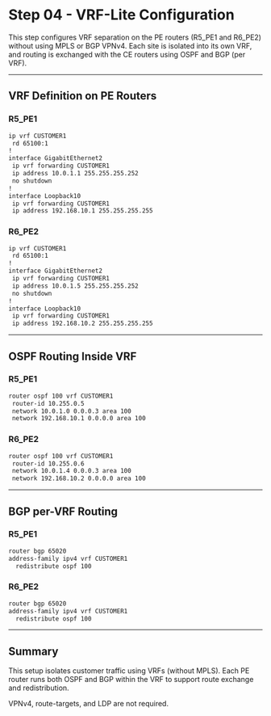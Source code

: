 # Step 04 - VRF-Lite Configuration

This step configures VRF separation on the PE routers (R5_PE1 and R6_PE2) without using MPLS or BGP VPNv4. Each site is isolated into its own VRF, and routing is exchanged with the CE routers using OSPF and BGP (per VRF).

---

## VRF Definition on PE Routers

### R5_PE1

```bash
ip vrf CUSTOMER1
 rd 65100:1
!
interface GigabitEthernet2
 ip vrf forwarding CUSTOMER1
 ip address 10.0.1.1 255.255.255.252
 no shutdown
!
interface Loopback10
 ip vrf forwarding CUSTOMER1
 ip address 192.168.10.1 255.255.255.255
```

### R6_PE2

```bash
ip vrf CUSTOMER1
 rd 65100:1
!
interface GigabitEthernet2
 ip vrf forwarding CUSTOMER1
 ip address 10.0.1.5 255.255.255.252
 no shutdown
!
interface Loopback10
 ip vrf forwarding CUSTOMER1
 ip address 192.168.10.2 255.255.255.255
```

---

## OSPF Routing Inside VRF

### R5_PE1

```bash
router ospf 100 vrf CUSTOMER1
 router-id 10.255.0.5
 network 10.0.1.0 0.0.0.3 area 100
 network 192.168.10.1 0.0.0.0 area 100
```

### R6_PE2

```bash
router ospf 100 vrf CUSTOMER1
 router-id 10.255.0.6
 network 10.0.1.4 0.0.0.3 area 100
 network 192.168.10.2 0.0.0.0 area 100
```

---

## BGP per-VRF Routing

### R5_PE1

```bash
router bgp 65020
address-family ipv4 vrf CUSTOMER1
  redistribute ospf 100
```

### R6_PE2

```bash
router bgp 65020
address-family ipv4 vrf CUSTOMER1
  redistribute ospf 100
```

---

## Summary

This setup isolates customer traffic using VRFs (without MPLS). Each PE router runs both OSPF and BGP within the VRF to support route exchange and redistribution.

VPNv4, route-targets, and LDP are not required.
